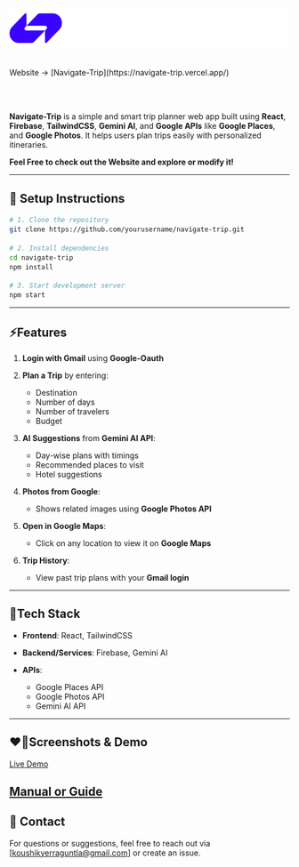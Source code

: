 <p align="center">
  <img src="./src/assets/Navigate-trip-dark.svg" alt="Navigate-Trip Logo" width="900"/>
</p>
<br/>
Website -> [Navigate-Trip](https://navigate-trip.vercel.app/)

<br/><br/>

**Navigate-Trip** is a simple and smart trip planner web app built using **React**, **Firebase**, **TailwindCSS**, **Gemini AI**, and **Google APIs** like **Google Places**, and **Google Photos**. It helps users plan trips easily with personalized itineraries.


**Feel Free to check out the Website  and explore or modify it!**
<br/>

---
## 📂 Setup Instructions

```bash
# 1. Clone the repository
git clone https://github.com/yourusername/navigate-trip.git

# 2. Install dependencies
cd navigate-trip
npm install

# 3. Start development server
npm start
```

---

## ⚡Features

1. **Login with Gmail** using **Google-Oauth**
2. **Plan a Trip** by entering:

   * Destination
   * Number of days
   * Number of travelers
   * Budget
3. **AI Suggestions** from **Gemini AI API**:

   * Day-wise plans with timings
   * Recommended places to visit
   * Hotel suggestions
4. **Photos from Google**:

   * Shows related images using **Google Photos API**
5. **Open in Google Maps**:

   * Click on any location to view it on **Google Maps**
6. **Trip History**:

   * View past trip plans with your **Gmail login**

---

## 🌟Tech Stack

* **Frontend**: React, TailwindCSS
* **Backend/Services**: Firebase, Gemini AI
* **APIs**:

  * Google Places API
  * Google Photos API
  * Gemini AI API

---

## ❤️‍🔥Screenshots & Demo

[Live Demo](https://navigate-trip.vercel.app/)

[Manual or Guide](https://drive.google.com/drive/folders/19f7BmsvGjWaq7LSH38afouT_H_LN2T_4?usp=sharing)
---



## 📧 Contact

For questions or suggestions, feel free to reach out via \[koushikyerraguntla@gmail.com] or create an issue.
